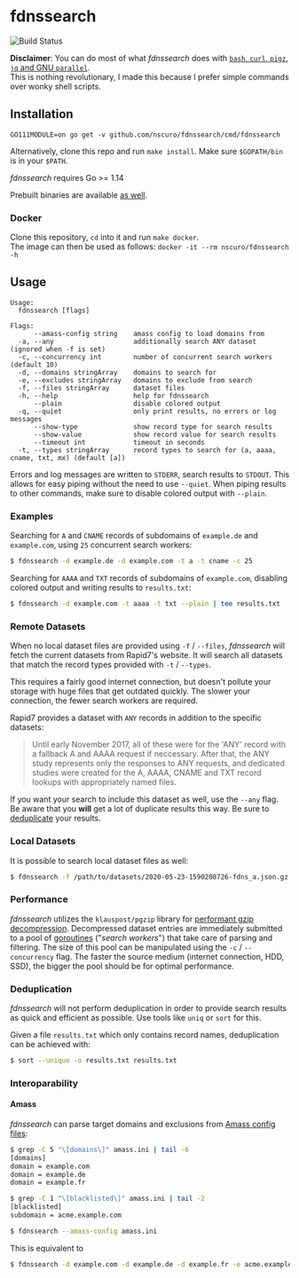 # fdnssearch

![Build Status](https://github.com/nscuro/fdnssearch/workflows/Continuous%20Integration/badge.svg?branch=master)

**Disclaimer**: You can do most of what *fdnssearch* does with [`bash`, `curl`, `pigz`, `jq` and GNU `parallel`](https://github.com/rapid7/sonar/wiki/Forward-DNS).  
This is nothing revolutionary, I made this because I prefer simple commands over wonky shell scripts.

## Installation

`GO111MODULE=on go get -v github.com/nscuro/fdnssearch/cmd/fdnssearch`

Alternatively, clone this repo and run `make install`. Make sure `$GOPATH/bin` is in your `$PATH`.

*fdnssearch* requires Go >= 1.14

Prebuilt binaries are available [as well](https://github.com/nscuro/fdnssearch/releases/).

### Docker

Clone this repository, `cd` into it and run `make docker`.  
The image can then be used as follows: `docker -it --rm nscuro/fdnssearch -h`

## Usage

```
Usage:
  fdnssearch [flags]

Flags:
      --amass-config string    amass config to load domains from
  -a, --any                    additionally search ANY dataset (ignored when -f is set)
  -c, --concurrency int        number of concurrent search workers (default 10)
  -d, --domains stringArray    domains to search for
  -e, --excludes stringArray   domains to exclude from search
  -f, --files stringArray      dataset files
  -h, --help                   help for fdnssearch
      --plain                  disable colored output
  -q, --quiet                  only print results, no errors or log messages
      --show-type              show record type for search results
      --show-value             show record value for search results
      --timeout int            timeout in seconds
  -t, --types stringArray      record types to search for (a, aaaa, cname, txt, mx) (default [a])
```

Errors and log messages are written to `STDERR`, search results to `STDOUT`. This allows for easy piping without the need to use `--quiet`. When piping results to other commands, make sure to disable colored output with `--plain`.

### Examples

Searching for `A` and `CNAME` records of subdomains of `example.de` and `example.com`, using `25` concurrent search workers:

```bash
$ fdnssearch -d example.de -d example.com -t a -t cname -c 25
```

Searching for `AAAA` and `TXT` records of subdomains of `example.com`, disabling colored output and writing results to `results.txt`:

```bash
$ fdnssearch -d example.com -t aaaa -t txt --plain | tee results.txt
```

### Remote Datasets

When no local dataset files are provided using `-f` / `--files`, *fdnssearch* will fetch the current datasets from Rapid7's website. It will search all datasets that match the record types provided with `-t` / `--types`. 

This requires a fairly good internet connection, but doesn't pollute your storage with huge files that get outdated quickly. The slower your connection, the fewer search workers are required.

Rapid7 provides a dataset with `ANY` records in addition to the specific datasets:

> Until early November 2017, all of these were for the 'ANY' record with a fallback A and AAAA request if neccessary. After that, the ANY study represents only the responses to ANY requests, and dedicated studies were created for the A, AAAA, CNAME and TXT record lookups with appropriately named files.

If you want your search to include this dataset as well, use the `--any` flag. Be aware that you **will** get a lot of duplicate results this way. Be sure to [deduplicate](#deduplication) your results. 

### Local Datasets

It is possible to search local dataset files as well:

```bash
$ fdnssearch -f /path/to/datasets/2020-05-23-1590208726-fdns_a.json.gz -d example.com
```

### Performance

*fdnssearch* utilizes the `klauspost/pgzip` library for [performant gzip decompression](https://github.com/klauspost/pgzip#decompression-1).
Decompressed dataset entries are immediately submitted to a pool of [goroutines](https://golangbot.com/goroutines/) ("*search workers*") that take care of parsing and filtering. 
The size of this pool can be manipulated using the `-c` / `--concurrency` flag. The faster the source medium (internet connection, HDD, SSD), the bigger the pool should be for optimal performance.

### Deduplication

*fdnssearch* will not perform deduplication in order to provide search results as quick and efficient as possible. Use tools like `uniq` or `sort` for this.

Given a file `results.txt` which only contains record names, deduplication can be achieved with:

```bash
$ sort --unique -o results.txt results.txt
```

### Interoparability

#### Amass

*fdnssearch* can parse target domains and exclusions from [Amass config files](https://github.com/OWASP/Amass/blob/master/examples/config.ini):

```bash
$ grep -C 5 "\[domains\]" amass.ini | tail -6
[domains]
domain = example.com
domain = example.de
domain = example.fr

$ grep -C 1 "\[blacklisted\]" amass.ini | tail -2
[blacklisted]
subdomain = acme.example.com

$ fdnssearch --amass-config amass.ini
```

This is equivalent to

```bash
$ fdnssearch -d example.com -d example.de -d example.fr -e acme.example.com
```
